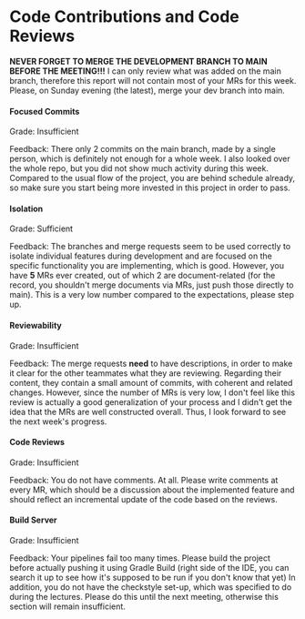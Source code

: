 # Code Contributions and Code Reviews

**NEVER FORGET TO MERGE THE DEVELOPMENT BRANCH TO MAIN BEFORE THE MEETING!!!**
I can only review what was added on the main branch, therefore this report will not contain most of your MRs for this week. Please, on Sunday evening (the latest), merge your dev branch into main.

#### Focused Commits

Grade: Insufficient

Feedback: There only 2 commits on the main branch, made by a single person, which is definitely not enough for a whole week. I also looked over the whole repo, but you did not show much activity during this week. Compared to the usual flow of the project, you are behind schedule already, so make sure you start being more invested in this project in order to pass.


#### Isolation

Grade: Sufficient

Feedback: The branches and merge requests seem to be used correctly to isolate individual features during development and are focused on the specific functionality you are implementing, which is good. However, you have **5** MRs ever created, out of which 2 are document-related (for the record, you shouldn't merge documents via MRs, just push those directly to main). This is a very low number compared to the expectations, please step up.


#### Reviewability

Grade: Insufficient

Feedback: The merge requests **need** to have descriptions, in order to make it clear for the other teammates what they are reviewing. Regarding their content, they contain a small amount of commits, with coherent and related changes. However, since the number of MRs is very low, I don't feel like this review is actually a good generalization of your process and I didn't get the idea that the MRs are well constructed overall. Thus, I look forward to see the next week's progress.


#### Code Reviews

Grade: Insufficient

Feedback: You do not have comments. At all. Please write comments at every MR, which should be a discussion about the implemented feature and should reflect an incremental update of the code based on the reviews.


#### Build Server

Grade: Insufficient

Feedback: Your pipelines fail too many times. Please build the project before actually pushing it using Gradle Build (right side of the IDE, you can search it up to see how it's supposed to be run if you don't know that yet)
In addition, you do not have the checkstyle set-up, which was specified to do during the lectures. Please do this until the next meeting, otherwise this section will remain insufficient.

